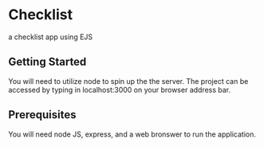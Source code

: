 # Checklist
a checklist app using EJS


## Getting Started

You will need to utilize node to spin up the the server.  The project can be accessed by typing in localhost:3000 on your browser address bar.

## Prerequisites

You will need node JS, express, and a web bronswer to run the application. 
